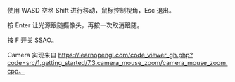使用 WASD 空格 Shift 进行移动，鼠标控制视角，Esc 退出。

按 Enter 让光源跟随摄像头，再按一次取消跟随。

按 F 开关 SSAO。

Camera 实现来自 https://learnopengl.com/code_viewer_gh.php?code=src/1.getting_started/7.3.camera_mouse_zoom/camera_mouse_zoom.cpp。